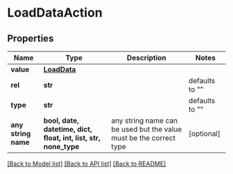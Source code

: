 # LoadDataAction

## Properties
Name | Type | Description | Notes
------------ | ------------- | ------------- | -------------
**value** | [**LoadData**](LoadData.md) |  | 
**rel** | **str** |  | defaults to ""
**type** | **str** |  | defaults to ""
**any string name** | **bool, date, datetime, dict, float, int, list, str, none_type** | any string name can be used but the value must be the correct type | [optional]

[[Back to Model list]](../README.md#documentation-for-models) [[Back to API list]](../README.md#documentation-for-api-endpoints) [[Back to README]](../README.md)


